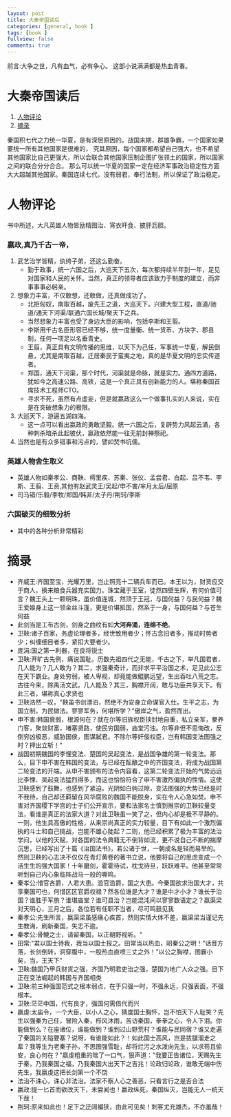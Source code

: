```yaml
---
layout: post
title: 大秦帝国读后
categories: [general, book ]
tags: [book ]
fullview: false
comments: true
---
```


前言:大争之世，凡有血气，必有争心。 这部小说满满都是热血青春。

# 大秦帝国读后

1. [人物评论](#人物评论)
2. [摘录](#摘录)

秦国积七代之力统一华夏，是有深层原因的。战国末期，群雄争霸，一个国家如果要统一所有其他国家是很难的，
究其原因，每个国家都希望自己强大，也不希望其他国家比自己更强大，所以会联合其他国家压制企图扩张领土的国家，所以国家之间的联合分分合合。
那么可以统一华夏的国家一定在经济军事政治稳定性方面大大超越其他国家。秦国连续七代，没有弱君，奉行法制，所以保证了政治稳定。

# 人物评论

书中所述，大凡英雄人物皆励精图治、宵衣旰食、披肝沥胆。

### 嬴政,真乃千古一帝，
1. 武艺治学皆精，纨绔子弟，还这么勤奋。
    - 勤于政事，统一六国之后，大巡天下五次，每次都持续半年到一年，足见对国家和人民的关怀。当然，真正的领导者应该致力于制度的建立，而非事事事必躬亲。
2. 想象力丰富，不仅敢想，还敢做，还真做成功了。
    - 北拒匈奴，南取百越，废先王之道，大巡天下。兴建大型工程，直道/驰道/通天下河渠/联通六国长城/聚天下之兵。
    - 当然想象力丰富也受了身边大臣的影响，包括李斯和王翦。
    - 李斯用千古名臣形容已经不够，统一度量衡、统一货币、方块字、郡县制，任何一项足以名垂青史。
    - 王翦，真正具有文明传播的思维，以天下为己任，军事统一华夏，解民倒悬，尤其是南取百越，迁居秦民于蛮夷之地，真的是华夏文明的忠实传道者。
    - 郑国，通天下河渠，那个时代，河渠就是命脉，就是实力。通四方道路，犹如今之高速公路、高铁，这是一个真正具有创新能力的人。堪称秦国首席技术工程师CTO。
    - 寻求不死，虽然有点虚妄，但是就嬴政这么一个做事扎实的人来说，实在是在突破想象力的极限。
3. 大巡天下，游遍五湖四海。
    - 这一点可以看出嬴政的勇敢坚毅。统一六国之后，复辟势力风起云涌，各种刺杀暗杀此起彼伏，嬴政依然能一往无前封禅祭祀。
4. 当然也是有众多错事和污点的，譬如焚书坑儒。

### 英雄人物舍生取义
- 英雄人物如秦孝公、商鞅、樗里疾、苏秦、张仪、孟尝君、白起、吕不韦、李斯、王翦、王贲,其他有赵武灵王/吴起/申不害/芈月太后/屈原
- 司马错/乐毅/李牧/郑国/韩非/太子丹/荆轲/李斯

### 六国破灭的细致分析
- 其中的各种分析非常精彩


# 摘录
- 齐威王:齐国至宝，光耀万里，岂止照亮十二辆兵车而已。本王以为，财货应交于商人，换来粮食兵器充实国力。珠宝藏于王室，徒然四壁生辉，有何价值可言？魏王头上一颗明珠，虽价值连城，然顶于王冠，与国何益？与民何益？魏王爱姬身上这一领金丝斗篷，更是价堪抵国，然系于一身，与国何益？与苍生何益
- 此剑当是工布古剑，剑身之曲纹有如**大河奔涌，连绵不绝**。
- 卫鞅:诸子百家，务虚论理者多，经世致用者少；怀古念旧者多，推动时势者少；纠缠细目者多，紧扣大要者少。
- 庞涓:国之第一利器，在良将锐士
- 卫鞅:开旷古先例，痛说国耻。历数先祖四代之无能，千古之下，举凡国君者，几人能为？几人敢为？其二，求强秦奇计，而非求平平治国之术，足见此公志在天下霸业。身处穷弱，被人卑视，却竟能做鲲鹏远望，生出吞吐八荒之志。古往今来，除禹汤文武，几人能及？其三，胸襟开阔，敢与功臣共享天下。有此三者，堪称真心求贤也
- 卫鞅浩然一叹，"鞅虽书剑漂泊，然绝不为安身立命谋官入仕。生平之志，为国立制，为民做法。寥寥军务，何堪所学？"傲岸之气，盈然而出。
- 申不害:韩国衰弱，根源何在？就在尔等旧族权臣挟封地自重，私立亲军，豢养门客，聚敛财富，堵塞贤路，使民穷国弱，庙堂污浊。尔等非但不思悔改，反倒穷凶极恶，威胁国侯，图谋弑君。不除尔等奸佞权臣，岂有韩国变法图强之时？押出立斩！"
- 战国初期魏国的李悝变法、楚国的吴起变法，是战国争雄的第一轮变法。那么，目下申不害在韩国的变法，与已经在酝酿之中的齐国变法，将成为战国第二轮变法的开端。从申不害颁布的法令内容看，这第二轮变法开始的气势远远比李悝、吴起变法猛烈得多，而这也恰恰符合了申不害激烈偏执的性情。这使卫鞅感到了鼓舞，也感到了紧迫。光阴如白驹过隙，变法图强的大势已经是时不我待，自己却还羁留在风华腐败的魏国不能脱身，实在令人心急如焚。申不害对齐国稷下学宫的士子们公开宣示，要和法家名士慎到推崇的卫鞅较量变法，看谁是真正的法家大道？对此卫鞅虽一笑了之，但内心却是极不平静的。一则，他生具高傲的性格，从来崇尚真正的实力较量，目下有如此一个激烈偏执的斗士和自己挑战，岂能不雄心陡起？二则，他已经积累了极为丰富的法治学问，以他的天赋，对各国的法令典籍无不倒背如流，更不说自己不断的揣摩沉思，已经写出了十篇《治国法书》，若公诸于世，一朝成名是轻而易举的。然则卫鞅的心志决不仅仅在青灯黄卷的著书立说，他要将自己的思虑变成一个活生生的强大国家！十年磨剑，霍霍待试，枕戈待旦，跃跃难平。他甚至常常听到自己内心象临阵战马一般的嘶鸣。
- 秦孝公:惜官吝爵，人君大患。滥官滥爵，国之大患。今秦国欲求治国大才，共享秦国可也，何惜区区官爵权禄？然各位谁是大才？谁是中才小才？谁长于治国？谁胜于军旅？谁堪庙堂？谁可县治？岂能混沌间以寥寥数语定之？嬴渠梁对天明心，三月之后，各位若有任职不当者，尽可鸣鼓见我
- 秦孝公:先生所言，嬴渠梁虽感痛心疾首，然则实情大体不差，嬴渠梁当谨记先生教诲，刷新秦国，矢志不逾。
- 秦孝公:骨鲠之士，请留秦国，以正朝野视听。"
- 田常:"君以国士待我，我当以国士报之。田常当以热血，昭秦公之明！"话音方落，长剑倒转，洞穿腹中，一股热血直喷三丈之外！"以公之胸襟，图霸小矣，当，王天下"
- 卫鞅:魏国乃甲兵财货之强，齐国乃明君吏治之强，楚国为地广人众之强。目下正在变法崛起的韩国与齐国相类
- 卫鞅:前三种强国范式之根本弱点，在于只强一时，不强永远，只强表面，不强根本。
- 卫鞅:茫茫中国，代有良才，强国何需借代而兴
- 嬴虔:太庙令，一个大臣，以小人之心，猜度国士胸怀，岂不怕天下人耻笑？先生以强秦为己任，冒险入秦，栉风沐雨，苦访秦国，拳拳之心，令人下泪。你能做到么？在座诸位，谁能做到？谁到过山野荒村？谁能与民同宿？谁又走遍了秦国的关隘要塞？说呀，有谁能如此？！如此国士高风，岂是拔腿溜走之辈？我等生为老秦子孙，不思图强雪耻，却将烂污之水泼向先生，以求苟且偷安，良心何在？"嬴虔粗重的喘了一口气，狠声道："我要正告诸位，天赐先生于秦，乃我秦国之福，乃我秦国大出天下之吉兆！论政归论政，谁敢无端中伤先生，我嬴虔这把长剑第一个不饶
- 法治不诛心，诛心非法治。法家不察人心之善恶，只看言行之是否合法
- 嬴政:提一匕首而欲改天下，未尝闻也！嬴政纵死，秦国纵灭，岂能无人一统天下哉！
- 荆轲:原来如此也！足下之迂阔褊狭，由此可见矣！刺客尤充雄杰，不亦羞哉！

